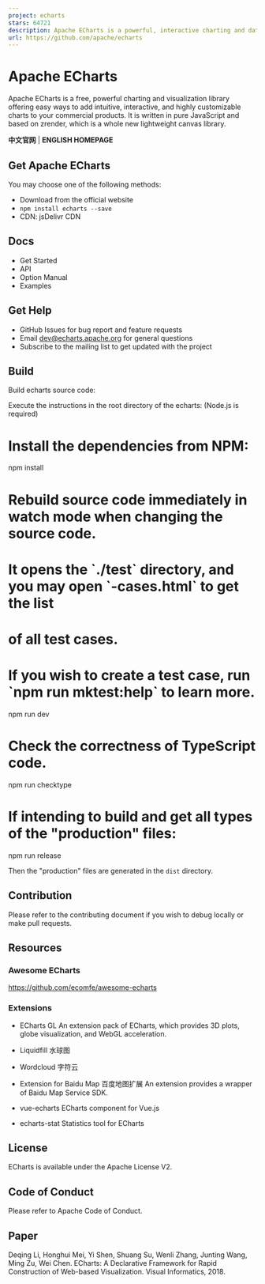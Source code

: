```yaml
---
project: echarts
stars: 64721
description: Apache ECharts is a powerful, interactive charting and data visualization library for browser
url: https://github.com/apache/echarts
---
```


Apache ECharts
==============

Apache ECharts is a free, powerful charting and visualization library offering easy ways to add intuitive, interactive, and highly customizable charts to your commercial products. It is written in pure JavaScript and based on zrender, which is a whole new lightweight canvas library.

**中文官网** | **ENGLISH HOMEPAGE**

Get Apache ECharts
------------------

You may choose one of the following methods:

-   Download from the official website
-   `npm install echarts --save`
-   CDN: jsDelivr CDN

Docs
----

-   Get Started
-   API
-   Option Manual
-   Examples

Get Help
--------

-   GitHub Issues for bug report and feature requests
-   Email dev@echarts.apache.org for general questions
-   Subscribe to the mailing list to get updated with the project

Build
-----

Build echarts source code:

Execute the instructions in the root directory of the echarts: (Node.js is required)

# Install the dependencies from NPM:
npm install

# Rebuild source code immediately in watch mode when changing the source code.
# It opens the \`./test\` directory, and you may open \`-cases.html\` to get the list
# of all test cases.
# If you wish to create a test case, run \`npm run mktest:help\` to learn more.
npm run dev

# Check the correctness of TypeScript code.
npm run checktype

# If intending to build and get all types of the "production" files:
npm run release

Then the "production" files are generated in the `dist` directory.

Contribution
------------

Please refer to the contributing document if you wish to debug locally or make pull requests.

Resources
---------

### Awesome ECharts

https://github.com/ecomfe/awesome-echarts

### Extensions

-   ECharts GL An extension pack of ECharts, which provides 3D plots, globe visualization, and WebGL acceleration.
    
-   Liquidfill 水球图
    
-   Wordcloud 字符云
    
-   Extension for Baidu Map 百度地图扩展 An extension provides a wrapper of Baidu Map Service SDK.
    
-   vue-echarts ECharts component for Vue.js
    
-   echarts-stat Statistics tool for ECharts
    

License
-------

ECharts is available under the Apache License V2.

Code of Conduct
---------------

Please refer to Apache Code of Conduct.

Paper
-----

Deqing Li, Honghui Mei, Yi Shen, Shuang Su, Wenli Zhang, Junting Wang, Ming Zu, Wei Chen. ECharts: A Declarative Framework for Rapid Construction of Web-based Visualization. Visual Informatics, 2018.
